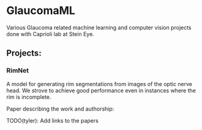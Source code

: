# GlaucomaML

Various Glaucoma related machine learning and computer vision projects done with Caprioli lab at Stein Eye.



## Projects:

### RimNet 
A model for generating rim segmentations from images of the optic nerve head. We strove to achieve good performance even in instances where the rim is incomplete.

Paper describing the work and authorship:

TODO(tyler): Add links to the papers

